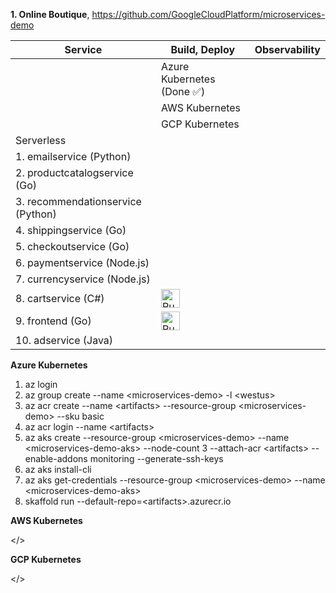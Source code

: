 **1. Online Boutique**, https://github.com/GoogleCloudPlatform/microservices-demo

| Service | Build, Deploy | Observability |
| ------------------------- | ---------------- | ---------------- |
|                     | Azure Kubernetes (Done ✅) | |
|                     | AWS Kubernetes | |
|                     | GCP Kubernetes | |
| Serverless                    |  | |
| 1. emailservice (Python) | | |
| 2. productcatalogservice (Go) | | |
| 3. recommendationservice (Python) | | |
| 4. shippingservice (Go) | | |
| 5. checkoutservice (Go) | | |
| 6. paymentservice (Node.js) | | |
| 7. currencyservice (Node.js) | | |
| 8. cartservice (C#) | [<img src="https://storage.googleapis.com/cloudrun/button.svg" alt="Run on Google Cloud" height="30">][run_cartservice] | |
| 9. frontend (Go) | [<img src="https://storage.googleapis.com/cloudrun/button.svg" alt="Run on Google Cloud" height="30">][run_frontend] | |
| 10. adservice (Java) | | |

[run_frontend]: https://deploy.cloud.run/?git_repo=https://github.com/GoogleCloudPlatform/microservices-demo&dir=src/frontend
[run_cartservice]: https://deploy.cloud.run/?git_repo=https://github.com/GoogleCloudPlatform/microservices-demo&dir=src/cartservice


**Azure Kubernetes**
1. az login
2. az group create --name \<microservices-demo\> -l \<westus\>
3. az acr create --name \<artifacts\> --resource-group \<microservices-demo\> --sku basic
4. az acr login --name \<artifacts\>
5. az aks create --resource-group \<microservices-demo\> --name \<microservices-demo-aks\> --node-count 3 --attach-acr \<artifacts\> --enable-addons monitoring --generate-ssh-keys
6. az aks install-cli
7. az aks get-credentials --resource-group \<microservices-demo\> --name \<microservices-demo-aks\>
8. skaffold run --default-repo=\<artifacts\>.azurecr.io

**AWS Kubernetes**

</>

**GCP Kubernetes**

</>
